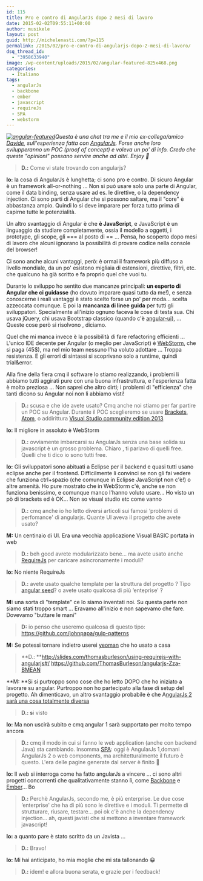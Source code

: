 ```yaml
---
id: 115
title: Pro e contro di AngularJs dopo 2 mesi di lavoro
date: 2015-02-02T09:55:11+00:00
author: musikele
layout: post
guid: http://michelenasti.com/?p=115
permalink: /2015/02/pro-e-contro-di-angularjs-dopo-2-mesi-di-lavoro/
dsq_thread_id:
  - "3958633940"
image: /wp-content/uploads/2015/02/angular-featured-825x468.png
categories:
  - Italiano
tags:
  - angularJs
  - backbone
  - ember
  - javascript
  - requireJs
  - SPA
  - webstorm
---
```

_[<img class=" size-medium wp-image-123 alignleft" src="https://i0.wp.com/michelenasti.com/wp-content/uploads/2015/02/angular-featured-300x169.png?fit=300%2C169" alt="angular-featured" srcset="https://i0.wp.com/michelenasti.com/wp-content/uploads/2015/02/angular-featured.png?resize=300%2C169 300w, https://i0.wp.com/michelenasti.com/wp-content/uploads/2015/02/angular-featured.png?resize=825%2C468 825w, https://i0.wp.com/michelenasti.com/wp-content/uploads/2015/02/angular-featured.png?w=831 831w" sizes="(max-width: 300px) 100vw, 300px" data-recalc-dims="1" />](https://i0.wp.com/michelenasti.com/wp-content/uploads/2015/02/angular-featured.png)Questa è una chat tra me e il mio ex-collega/amico [Davide](https://www.linkedin.com/profile/view?id=9483864 "Davide Antelmo"), sull'esperienza fatta con [AngularJs](https://angularjs.org/). Forse anche loro svilupperanno un POC (proof of concept) e voleva un po' di info. Credo che queste "opinioni" possano servire anche ad altri. Enjoy 🙂_

> **D.:** Come vi state trovando con angularjs?

**Io:** la cosa di AngularJs è lunghetta; ci sono pro e contro. Di sicuro Angular è un framework all-or-nothing ... Non si può usare solo una parte di Angular, come il data binding, senza usare ad es. le direttive, o la dependency injection. Ci sono parti di Angular che si possono saltare, ma il "core" è abbastanza ampio. Quindi lo si deve imparare per forza tutto prima di capirne tutte le potenzialità.

Un altro svantaggio di Angular è che **è JavaScript**,  e JavaScript è un linguaggio da studiare completamente, ossia il modello a oggetti, i prototype, gli scope, gli === al posto di == ... Pensa, ho scoperto dopo mesi di lavoro che alcuni ignorano la possibilità di provare codice nella console del browser!

Ci sono anche alcuni vantaggi, però: è ormai il framework più diffuso a livello mondiale, da un po' esistono migliaia di estensioni, direttive, filtri, etc. che qualcuno ha già scritto e fa proprio quel che vuoi tu.

Durante lo sviluppo ho sentito due mancanze principali: **un esperto di Angular che ci guidasse** (ho dovuto imparare quasi tutto da me!), e senza conoscerne i reali vantaggi è stato scelto forse un po' per moda... scelta azzeccata comunque. E poi la **mancanza di linee guida** per tutti gli sviluppatori. Specialmente all'inizio ognuno faceva le cose di testa sua. Chi usava jQuery, chi usava Bootstrap classico (quando c'è [angular-ui](http://angular-ui.github.io/bootstrap/)), ... Queste cose però si risolvono , diciamo.

Quel che mi manca invece è la possibilità di fare refactoring efficienti ... L'unico IDE decente per Angular (o meglio per JavaScript) è [WebStorm](https://www.jetbrains.com/webstorm/), che si paga (45$), ma nel mio team nessuno l'ha voluto adottare ... Troppa resistenza. E gli errori di sintassi si scoprivano solo a runtime, quindi trial&error.

Alla fine della fiera cmq il software lo stiamo realizzando, i problemi li abbiamo tutti aggirati pure con una buona infrastruttura, e l'esperienza fatta è molto preziosa ... Non saprei che altro dirti; i problemi di "efficienza" che tanti dicono su Angular noi non li abbiamo visti!

> **D.:** scusa e che ide avete usato? Cmq anche noi stiamo per far partire un POC su Angular. Durante il POC sceglieremo se usare [Brackets](http://brackets.io/), [Atom](https://atom.io/), o addirittura [Visual Studio community edition 2013](http://www.visualstudio.com/en-us/products/free-developer-offers-vs.aspx)

**Io:** Il migliore in assoluto è WebStorm

> **D.:** ovviamente imbarcarsi su AngularJs senza una base solida su javascript è un grosso problema. Chiaro , ti parlavo di quelli free. Quelli che ti dico io sono tutti free.

**Io:** Gli sviluppatori sono abituati a Eclipse per il backend e quasi tutti usano eclipse anche per il frontend. Difficilmente li convinci se non gli fai vedere che funziona ctrl+spazio (che comunque in Eclipse JavaScript non c'è!) o altre amenità. Ho pure mostrato che in WebStorm c'è, anche se non funziona benissimo, e comunque manco l'hanno voluto usare... Ho visto un pò di brackets ed è OK... Non so visual studio etc come vanno

> **D.:** cmq anche io ho letto diversi articoli sui famosi &#8216;problemi di perfomance' di angularjs. Quante UI aveva il progetto che avete usato?

**M:** Un centinaio di UI. Era una vecchia applicazione Visual BASIC portata in web

> **D.:** beh good avrete modularizzato bene... ma avete usato anche [RequireJs](http://requirejs.org/) per caricare asincronamente i moduli?

**Io:** No niente RequireJs

> **D.:** avete usato qualche template per la struttura del progetto ? Tipo [angular seed](https://github.com/angular/angular-seed)? o avete usato qualcosa di più &#8216;enteprise' ?

**M:** una sorta di "template" ce lo siamo inventati noi. Su questa parte non siamo stati troppo smart ... Eravamo all'inizio e non sapevamo che fare. Dovevamo "buttare le mani"

> **D:** io penso che useremo qualcosa di questo tipo:  <a href="https://github.com/johnpapa/gulp-patterns" target="_blank" rel="nofollow">https://github.com/johnpapa/gulp-patterns</a>

**M:** Se potessi tornare indietro userei [yeoman](http://yeoman.io/) che ho usato a casa

> **D.: **<a href="http://slides.com/thomasburleson/using-requirejs-with-angularjs#/" target="_blank" rel="nofollow">http://slides.com/thomasburleson/using-requirejs-with-angularjs#/</a>  <a href="https://github.com/ThomasBurleson/angularjs-Zza-BMEAN" target="_blank" rel="nofollow">https://github.com/ThomasBurleson/angularjs-Zza-BMEAN</a>

**M: **Si si purtroppo sono cose che ho letto DOPO che ho iniziato a lavorare su angular. Purtroppo non ho partecipato alla fase di setup del progetto. Ah dimenticavo,  un altro svantaggio probabile è che A[ngularJs 2 sarà una cosa totalmente diversa](http://ng-learn.org/2014/03/AngularJS-2-Status-Preview/)

> **D.: s**i visto

**Io:** Ma non uscirà subito e cmq angular 1 sarà supportato per molto tempo ancora

> **D.:** cmq il modo in cui si fanno le web application (anche con backend Java) sta cambiando. Insomma [SPA](http://en.wikipedia.org/wiki/Single-page_application): oggi è AngularJs 1,domani AngularJs 2 o web components, ma architetturalmente il futuro è questo. L'era delle pagine generate dal server è finito 🙂

**Io:** Il web si interroga come ha fatto angularJs a vincere ... ci sono altri progetti concorrenti che qualitativamente stanno lì, come [Backbone](http://backbonejs.org/) e [Ember](http://emberjs.com/)... Bo

> **D.:** Perchè AngularJs, secondo me, è più enterprise. Le due cose &#8216;enterprise' che ha di più sono le direttive e i moduli. Ti permette di strutturare, riusare, testare... poi ok c'è anche la dependency injection... ah, questi javisti che si mettono a inventare framework javascript!

**Io:** a quanto pare è stato scritto da un Javista ...

> **D.:** Bravo!

**Io:** Mi hai anticipato, ho mia moglie che mi sta tallonando 😀

> **D.:** idem! e allora buona serata, e grazie per i feedback!